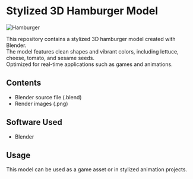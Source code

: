 # Stylized 3D Hamburger Model

![Hamburger](https://github.com/user-attachments/assets/08202f41-69f6-4e49-bb93-36e3d74fc531)

This repository contains a stylized 3D hamburger model created with Blender.  
The model features clean shapes and vibrant colors, including lettuce, cheese, tomato, and sesame seeds.  
Optimized for real-time applications such as games and animations.

## Contents
- Blender source file (.blend)
- Render images (.png)

## Software Used
- Blender

## Usage
This model can be used as a game asset or in stylized animation projects.  
